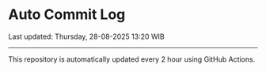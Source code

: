 # Auto Commit Log

Last updated: Thursday, 28-08-2025 13:20 WIB

---

This repository is automatically updated every 2 hour using GitHub Actions.
